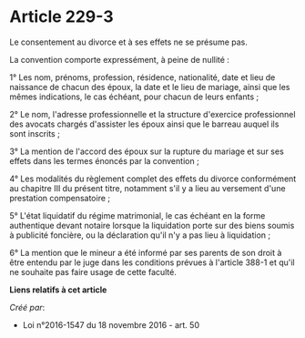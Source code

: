 # Article 229-3

Le consentement au divorce et à ses effets ne se présume pas.

La convention comporte expressément, à peine de nullité :

1° Les nom, prénoms, profession, résidence, nationalité, date et lieu de naissance de chacun des époux, la date et le lieu de
mariage, ainsi que les mêmes indications, le cas échéant, pour chacun de leurs enfants ;

2° Le nom, l'adresse professionnelle et la structure d'exercice professionnel des avocats chargés d'assister les époux ainsi
que le barreau auquel ils sont inscrits ;

3° La mention de l'accord des époux sur la rupture du mariage et sur ses effets dans les termes énoncés par la convention ;

4° Les modalités du règlement complet des effets du divorce conformément au chapitre III du présent titre, notamment s'il y a
lieu au versement d'une prestation compensatoire ;

5° L'état liquidatif du régime matrimonial, le cas échéant en la forme authentique devant notaire lorsque la liquidation
porte sur des biens soumis à publicité foncière, ou la déclaration qu'il n'y a pas lieu à liquidation ;

6° La mention que le mineur a été informé par ses parents de son droit à être entendu par le juge dans les conditions prévues
à l'article 388-1 et qu'il ne souhaite pas faire usage de cette faculté.

**Liens relatifs à cet article**

_Créé par_:

  - Loi n°2016-1547 du 18 novembre 2016 - art. 50
